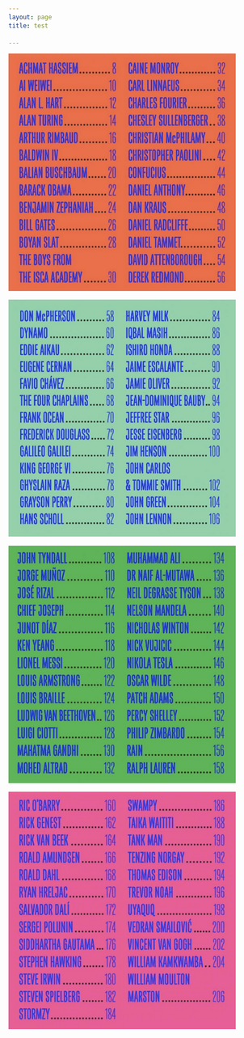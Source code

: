 ```yaml
---
layout: page
title: test

---
```

![storiesforboys](assets/storiesforboys01.png)

![storiesforboys](assets/storiesforboys02.png)

![storiesforboys](assets/storiesforboys03.png)

![storiesforboys](/assets/storiesforboys04.png)
